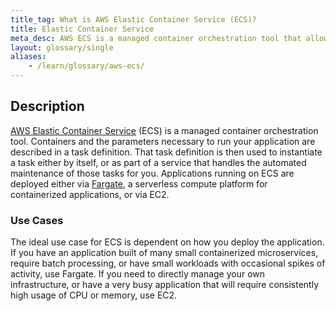 ```yaml
---
title_tag: What is AWS Elastic Container Service (ECS)?
title: Elastic Container Service
meta_desc: AWS ECS is a managed container orchestration tool that allows for the deployment and automated management of containerized applications.
layout: glossary/single
aliases:
    - /learn/glossary/aws-ecs/
---
```


## Description

[AWS Elastic Container Service](https://aws.amazon.com/ecs/) (ECS) is a managed container orchestration tool. Containers and the parameters necessary to run your application are described in a task definition. That task definition is then used to instantiate a task either by itself, or as part of a service that handles the automated maintenance of those tasks for you. Applications running on ECS are deployed either via [Fargate](/learn/glossary/aws-fargate/), a serverless compute platform for containerized applications, or via EC2.

### Use Cases

The ideal use case for ECS is dependent on how you deploy the application. If you have an application built of many small containerized microservices, require batch processing, or have small workloads with occasional spikes of activity, use Fargate. If you need to directly manage your own infrastructure, or have a very busy application that will require consistently high usage of CPU or memory, use EC2.
